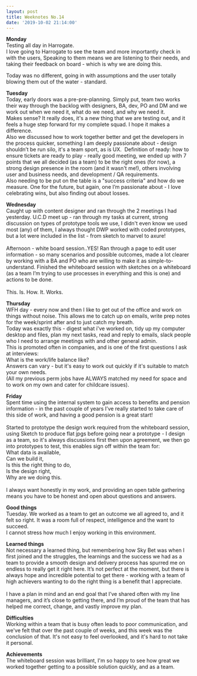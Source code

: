 ```yaml
---
layout: post
title: Weeknotes No.14
date: '2019-10-02 21:14:00'
---
```


<strong>Monday</strong><br>
Testing all day in Harrogate.<br>
I love going to Harrogate to see the team and more importantly check in with the users, Speaking to them means we are listening to their needs, and taking their feedback on board - which is why we are doing this.<br>

Today was no different, going in with assumptions and the user totally blowing them out of the water - standard.

<strong>Tuesday</strong><br>
Today, early doors was a pre-pre-planning. Simply put, team two works their way through the backlog with designers, BA, dev, PO and DM and we work out when we need it, what do we need, and why we need it. <br> 
Makes sense? It really does, it's a new thing that we are testing out, and it feels a huge step forward for my complete squad. I hope it makes a difference. <br> 
Also we discussed how to work together better and get the developers in the process quicker, something I am deeply passionate about - design shouldn’t be run silo, it's a team sport, as is UX.  Definition of ready: how to ensure tickets are ready to play - really good meeting, we ended up with 7 points that we all decided (as a team) to be the right ones (for now), a strong design presence in the room (and it wasn't me!), others involving user and business needs, and development / QA requirements.  <br> 
Also needing to be put on the table is a "success criteria" and how do we measure. One for the future, but again, one I’m passionate about - I love celebrating wins, but also finding out about losses.

<strong>Wednesday</strong><br>
Caught up with content designer and ran through the 2 meetings I had yesterday.
U.C.D meet up - ran through my tasks at current, strong discussion on types of prototype tools we use, I didn't even know we used most (any) of them, I always thought DWP worked with coded prototypes, but a lot were included in the list - from sketch to marvel to axure!<br><br>
Afternoon - white board session..YES! Ran through a page to edit user information - so many scenarios and possible outcomes, made a lot clearer by working with a BA and PO who are willing to make it as simple-to-understand. Finished the whiteboard session with sketches on a whiteboard (as a team I’m trying to use processes in everything and this is one) and actions to be done.<br><br>
This. Is. How. It. Works.

<strong>Thursday</strong><br>
WFH day - every now and then I like to get out of the office and work on things without noise. This allows me to catch up on emails, write prep notes for the week/sprint after and to just catch my breath.<br>
Today was exactly this - digest what i've worked on, tidy up my computer desktop and files, plan my next tasks, read and reply to emails, slack people who I need to arrange meetings with and other general admin.<br>
This is promoted often in companies, and is one of the first questions I ask at interviews: <br>What is the work/life balance like?<br>
Answers can vary - but it's easy to work out quickly if it's suitable to match your own needs.<br>
(All my previous perm jobs have ALWAYS matched my need for space and to work on my own and cater for childcare issues).

<strong>Friday</strong><br>
Spent time using the internal system to gain access to benefits and pension information - in the past couple of years I’ve really started to take care of this side of work, and having a good pension is a great start!
<br> <br>
Started to prototype the design work required from the whiteboard session, using Sketch to produce flat jpgs before going near a prototype - I design as a team, so it's always discussions first then upon agreement, we then go into prototypes to test, this enables sign off within the team for: 
<br>What data is available, <br>Can we build it, <br>Is this the right thing to do, <br>Is the design right, <br>Why are we doing this.  <br><br>I always want honestly in my work, and providing an open table gathering means you have to be honest and open about questions and answers.

<strong>Good things</strong><br>
Tuesday. We worked as a team to get an outcome we all agreed to, and it felt so right. It was a room full of respect, intelligence and the want to succeed. <br>I cannot stress how much I enjoy working in this environment.

<strong>Learned things</strong><br>
Not necessary a learned thing, but remembering how Sky Bet was when I first joined and the struggles, the learnings and the success we had as a team to provide a smooth design and delivery process has spurred me on endless to really get it right here. It’s not perfect at the moment, but there is always hope and incredible potential to get there - working with a team of high achievers wanting to do the right thing is a benefit that I appreciate.  <br><br>
I have a plan in mind and an end goal that I’ve shared often with my line managers, and it’s close to getting there, and I’m proud of the team that has helped me correct, change, and vastly improve my plan.

<strong>Difficulties</strong><br>
Working within a team that is busy often leads to poor communication, and we've felt that over the past couple of weeks, and this week was the conclusion of that. It's not easy to feel overlooked, and it's hard to not take it personal.

<strong>Achievements</strong><br>
The whiteboard session was brilliant, I'm so happy to see how great we worked together getting to a possible solution quickly, and as a team.
